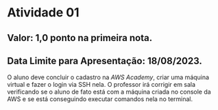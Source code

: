 # Atividade 01

## Valor: 1,0 ponto na primeira nota. 
## Data Limite para Apresentação: 18/08/2023.

O aluno deve concluir o cadastro na _AWS Academy_, criar uma máquina virtual e fazer o login via SSH nela. O professor irá corrigir em sala verificando se o aluno de fato está com a máquina criada no console da AWS e se está conseguindo executar comandos nela no terminal.